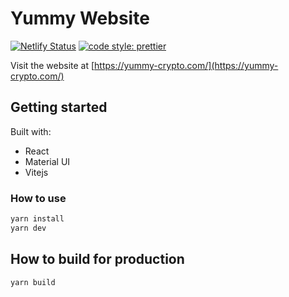 # Yummy Website

<!-- [START badges] -->

[![Netlify Status](https://api.netlify.com/api/v1/badges/191c6ac1-1187-4000-90b0-bdaaf32db5b3/deploy-status)](https://app.netlify.com/sites/yummy-crypto/deploys)
[![code style: prettier](https://img.shields.io/badge/code_style-prettier-ff69b4.svg?style=flat-square)](https://github.com/prettier/prettier)

<!-- [END badges] -->

Visit the website at [https://yummy-crypto.com/](https://yummy-crypto.com/)

## Getting started

Built with:

- React
- Material UI
- Vitejs

### How to use

```sh
yarn install
yarn dev
```

## How to build for production

```sh
yarn build
```
